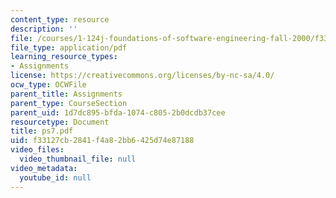 ```yaml
---
content_type: resource
description: ''
file: /courses/1-124j-foundations-of-software-engineering-fall-2000/f33127cb2841f4a82bb6425d74e87188_ps7.pdf
file_type: application/pdf
learning_resource_types:
- Assignments
license: https://creativecommons.org/licenses/by-nc-sa/4.0/
ocw_type: OCWFile
parent_title: Assignments
parent_type: CourseSection
parent_uid: 1d7dc895-bfda-1074-c805-2b0dcdb37cee
resourcetype: Document
title: ps7.pdf
uid: f33127cb-2841-f4a8-2bb6-425d74e87188
video_files:
  video_thumbnail_file: null
video_metadata:
  youtube_id: null
---
```

